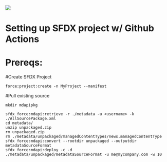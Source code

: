 ![](https://github.com/UseTheForceKyle/SalesforceGithubActionCD/workflows/CD%20CI%20of%20SFDX%20project%20to%20scratch%20org/badge.svg)
# Setting up SFDX project w/ Github Actions

# Prereqs:

#Create SFDX Project
```
force:project:create -n MyProject --manifest
```

#Pull existing source
```
mkdir mdapipkg

sfdx force:mdapi:retrieve -r ./metadata -u <username> -k ./AllSourcePackage.xml
cd metadata/
unzip unpackaged.zip
rm unpackaged.zip
rm ./metadata/unpackaged/managedContentTypes/news.managedContentType
sfdx force:mdapi:convert --rootdir unpackaged --outputdir metadataSourceFormat
sfdx force:mdapi:deploy -c -d ./metadata/unpackaged/metadataSourceFormat -u me@mycompany.com -w 10

```
